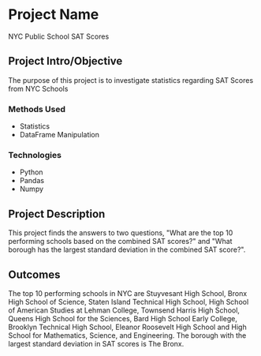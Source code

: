 # Project Name
NYC Public School SAT Scores



## Project Intro/Objective
The purpose of this project is to investigate statistics regarding SAT Scores from NYC Schools 



### Methods Used

* Statistics
* DataFrame Manipulation


### Technologies
  
* Python
* Pandas
* Numpy

## Project Description
This project finds the answers to two questions, "What are the top 10 performing schools based on the combined SAT scores?" and "What borough has the largest standard deviation in the combined SAT score?". 



## Outcomes

The top 10 performing schools in NYC are Stuyvesant High School, Bronx High School of Science, Staten Island Technical High School, High School of American Studies at Lehman College, Townsend Harris High School, Queens High School for the Sciences, Bard High School Early College,  Brooklyn Technical High School, Eleanor Roosevelt High School  and High School for Mathematics, Science, and Engineering. 
The borough with the largest standard deviation in SAT scores is The Bronx.
